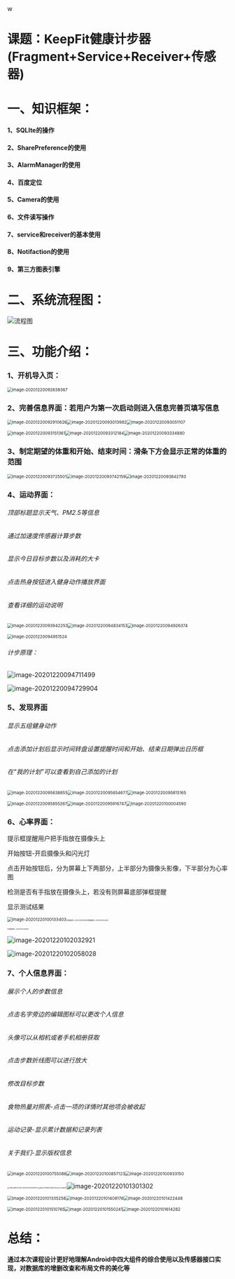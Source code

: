 w

# 课题：KeepFit健康计步器(Fragment+Service+Receiver+传感器)



# 一、知识框架：

#### 1、SQLIte的操作

#### 2、SharePreference的使用

#### 3、AlarmManager的使用

#### 4、百度定位

#### 5、Camera的使用

#### 6、文件读写操作

#### 7、service和receiver的基本使用

#### 8、Notifaction的使用

#### 9、第三方图表引擎



# 二、系统流程图：

![流程图](期末设计实验报告.assets/流程图.jpg)



# 三、功能介绍：

### 1、开机导入页：

<img src="期末设计实验报告.assets/image-20201220092638367.png" alt="image-20201220092638367" style="zoom:67%;" />



### 2、完善信息界面：若用户为第一次启动则进入信息完善页填写信息

<img src="期末设计实验报告.assets/image-20201220092910626.png" alt="image-20201220092910626" style="zoom:67%;" /><img src="期末设计实验报告.assets/image-20201220093013982.png" alt="image-20201220093013982" style="zoom:67%;" /><img src="期末设计实验报告.assets/image-20201220093051107.png" alt="image-20201220093051107" style="zoom: 67%;" />

<img src="期末设计实验报告.assets/image-20201220093151361.png" alt="image-20201220093151361" style="zoom:67%;" /><img src="期末设计实验报告.assets/image-20201220093312184.png" alt="image-20201220093312184" style="zoom:67%;" /><img src="期末设计实验报告.assets/image-20201220093334880.png" alt="image-20201220093334880" style="zoom:67%;" />



### 3、制定期望的体重和开始、结束时间：滑条下方会显示正常的体重的范围

<img src="期末设计实验报告.assets/image-20201220093725501.png" alt="image-20201220093725501" style="zoom:67%;" /><img src="期末设计实验报告.assets/image-20201220093742159.png" alt="image-20201220093742159" style="zoom:67%;" /><img src="期末设计实验报告.assets/image-20201220093842793.png" alt="image-20201220093842793" style="zoom:67%;" />





### 4、运动界面：

###### 顶部标题显示天气、PM2.5等信息

###### 通过加速度传感器计算步数

###### 显示今日目标步数以及消耗的大卡

###### 点击热身按钮进入健身动作播放界面

###### 查看详细的运动说明

<img src="期末设计实验报告.assets/image-20201220093942253.png" alt="image-20201220093942253" style="zoom:67%;" /><img src="期末设计实验报告.assets/image-20201220094834153.png" alt="image-20201220094834153" style="zoom:67%;" /><img src="期末设计实验报告.assets/image-20201220094926374.png" alt="image-20201220094926374" style="zoom:67%;" />



<img src="期末设计实验报告.assets/image-20201220094951524.png" alt="image-20201220094951524" style="zoom:67%;" />



###### 计步原理：

![image-20201220094711499](期末设计实验报告.assets/image-20201220094711499.png)



![image-20201220094729904](期末设计实验报告.assets/image-20201220094729904.png)







### 5、发现界面

###### 显示五组健身动作

###### 点击添加计划后显示时间转盘设置提醒时间和开始、结束日期弹出日历框

###### 在“我的计划”可以查看到自己添加的计划

<img src="期末设计实验报告.assets/image-20201220095638855.png" alt="image-20201220095638855" style="zoom:67%;" /><img src="期末设计实验报告.assets/image-20201220095654677.png" alt="image-20201220095654677" style="zoom:67%;" /><img src="期末设计实验报告.assets/image-20201220095815165.png" alt="image-20201220095815165" style="zoom:67%;" />



<img src="期末设计实验报告.assets/image-20201220095855267.png" alt="image-20201220095855267" style="zoom:67%;" /><img src="期末设计实验报告.assets/image-20201220095916747.png" alt="image-20201220095916747" style="zoom:67%;" /><img src="期末设计实验报告.assets/image-20201220100004590.png" alt="image-20201220100004590" style="zoom:67%;" />







### 6、心率界面：

提示框提醒用户把手指放在摄像头上

开始按钮-开启摄像头和闪光灯

点击开始按钮后，分为屏幕上下两部分，上半部分为摄像头影像，下半部分为心率图

检测是否有手指放在摄像头上，若没有则屏幕底部弹框提醒

显示测试结果

<img src="期末设计实验报告.assets/image-20201220100133403.png" alt="image-20201220100133403" style="zoom:67%;" /><img src="期末设计实验报告.assets/微信图片_20201220100518.jpg" alt="微信图片_20201220100518" style="zoom: 25%;" /><img src="期末设计实验报告.assets/微信图片_20201220100530.jpg" alt="微信图片_20201220100530" style="zoom:25%;" />





<img src="期末设计实验报告.assets/微信图片_20201220100538.jpg" alt="微信图片_20201220100538" style="zoom:25%;" />

![image-20201220102032921](期末设计实验报告.assets/image-20201220102032921.png)



![image-20201220102058028](期末设计实验报告.assets/image-20201220102058028.png)





### 7、个人信息界面：

###### 展示个人的步数信息

###### 点击名字旁边的编辑图标可以更改个人信息

###### 头像可以从相机或者手机相册获取

###### 点击步数折线图可以进行放大

###### 修改目标步数

###### 食物热量对照表-点击一项的详情时其他项会被收起

###### 运动记录-显示累计数据和记录列表

###### 关于我们-显示版权信息





<img src="期末设计实验报告.assets/image-20201220100755086.png" alt="image-20201220100755086" style="zoom:67%;" /><img src="期末设计实验报告.assets/image-20201220100857123.png" alt="image-20201220100857123" style="zoom:67%;" /><img src="期末设计实验报告.assets/image-20201220100933150.png" alt="image-20201220100933150" style="zoom:67%;" />





<img src="期末设计实验报告.assets/764bb983422d5c76907d304d79d8707.jpg" alt="764bb983422d5c76907d304d79d8707" style="zoom:25%;" /><img src="期末设计实验报告.assets/38be71f906b90ff4b784e5a7acd9608.jpg" alt="38be71f906b90ff4b784e5a7acd9608" style="zoom:25%;" />![image-20201220101301302](期末设计实验报告.assets/image-20201220101301302.png)



<img src="期末设计实验报告.assets/image-20201220101335258.png" alt="image-20201220101335258" style="zoom:67%;" /><img src="期末设计实验报告.assets/image-20201220101408176.png" alt="image-20201220101408176" style="zoom:67%;" /><img src="期末设计实验报告.assets/image-20201220101422448.png" alt="image-20201220101422448" style="zoom:67%;" />





<img src="期末设计实验报告.assets/image-20201220101510765.png" alt="image-20201220101510765" style="zoom:67%;" /><img src="期末设计实验报告.assets/image-20201220101550241.png" alt="image-20201220101550241" style="zoom:67%;" /><img src="期末设计实验报告.assets/image-20201220101614282.png" alt="image-20201220101614282" style="zoom:67%;" />





# 总结：

#### 通过本次课程设计更好地理解Android中四大组件的综合使用以及传感器接口实现，对数据库的增删改查和布局文件的美化等